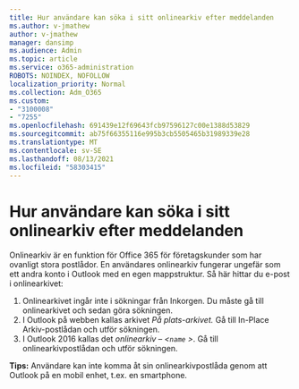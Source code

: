 ```yaml
---
title: Hur användare kan söka i sitt onlinearkiv efter meddelanden
ms.author: v-jmathew
author: v-jmathew
manager: dansimp
ms.audience: Admin
ms.topic: article
ms.service: o365-administration
ROBOTS: NOINDEX, NOFOLLOW
localization_priority: Normal
ms.collection: Adm_O365
ms.custom:
- "3100008"
- "7255"
ms.openlocfilehash: 691439e12f69643fcb97596127c00e1388d53829
ms.sourcegitcommit: ab75f66355116e995b3cb5505465b31989339e28
ms.translationtype: MT
ms.contentlocale: sv-SE
ms.lasthandoff: 08/13/2021
ms.locfileid: "58303415"
---
```

# <a name="how-users-can-search-their-online-archive-for-messages"></a>Hur användare kan söka i sitt onlinearkiv efter meddelanden

Onlinearkiv är en funktion för Office 365 för företagskunder som har ovanligt stora postlådor. En användares onlinearkiv fungerar ungefär som ett andra konto i Outlook med en egen mappstruktur. Så här hittar du e-post i onlinearkivet:

1. Onlinearkivet ingår inte i sökningar från Inkorgen. Du måste gå till onlinearkivet och sedan göra sökningen.
2. I Outlook på webben kallas arkivet *På plats-arkivet.* Gå till In-Place Arkiv-postlådan och utför sökningen.
3. I Outlook 2016 kallas det *onlinearkiv – <`name` >*. Gå till onlinearkivpostlådan och utför sökningen.

**Tips:** Användare kan inte komma åt sin onlinearkivpostlåda genom att Outlook på en mobil enhet, t.ex. en smartphone.
